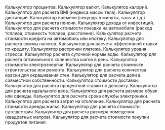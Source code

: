 
Калькулятор процентов.
Калькулятор валют.
Калькулятор калорий.
Калькулятор для расчета BMI (индекса массы тела).
Калькулятор дистанций.
Калькулятор времени (секунды в минуты, часы и т.д.)
Калькулятор для расчета пенсии.
Калькулятор дохода от инвестиций.
Калькулятор для расчета стоимости поездки на автомобиле (расход топлива, стоимость топлива, расстояние).
Калькулятор расчета стоимости кредита на автомобиль или ипотеку.
Калькулятор для расчета суммы налогов.
Калькулятор для расчета эффективной ставки по кредиту.
Калькулятор рассрочки платежа.
Калькулятор уровня стресса.
Калькулятор расчета суточной нормы воды.
Калькулятор для расчета оптимального количества шагов в день.
Калькулятор стоимости электроэнергии.
Калькулятор для расчета стоимости строительства или ремонта.
Калькулятор для расчета количества краски для окрашивания стен.
Калькулятор для расчета доли в совместной собственности.
Калькулятор стоимости доставки.
Калькулятор для расчета процентной ставки по депозиту.
Калькулятор для расчета идеального веса.
Калькулятор для расчета размера обуви или одежды.
Калькулятор для расчета срока службы электроники.
Калькулятор для расчета затрат на отопление.
Калькулятор для расчета стоимости аренды жилья.
Калькулятор для расчета стоимости путешествия.
Калькулятор для расчета размера помещения (квадратных метров).
Калькулятор для расчета стоимости покупки продуктов питания.
